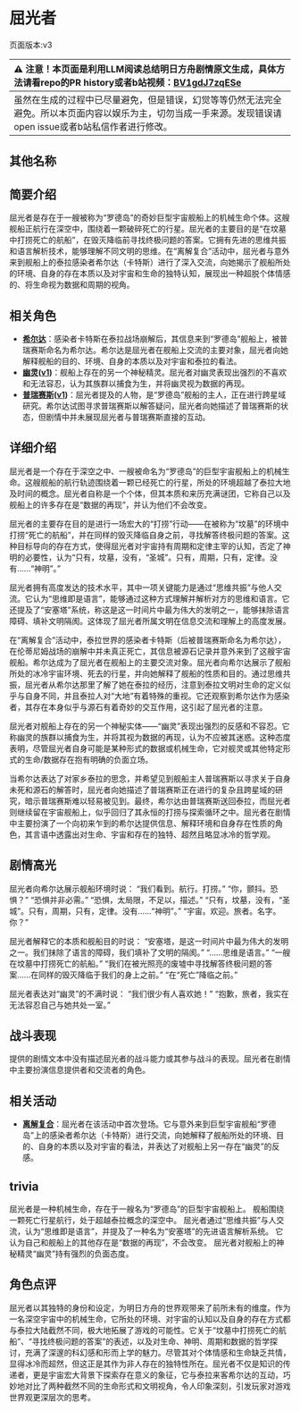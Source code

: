 # 屈光者
页面版本:v3
 

| :warning: 注意！本页面是利用LLM阅读总结明日方舟剧情原文生成，具体方法请看repo的PR history或者b站视频：[BV1gdJ7zqESe](https://www.bilibili.com/video/BV1gdJ7zqESe/)         |
|:----------------------------|
| 虽然在生成的过程中已尽量避免，但是错误，幻觉等等仍然无法完全避免。所以本页面内容以娱乐为主，切勿当成一手来源。发现错误请open issue或者b站私信作者进行修改。|



## 其他名称

## 简要介绍
屈光者是存在于一艘被称为“罗德岛”的奇妙巨型宇宙舰船上的机械生命个体。这艘舰船正航行在深空中，围绕着一颗破碎死亡的行星。屈光者的主要目的是“在坟墓中打捞死亡的航船”，在毁灭降临前寻找终极问题的答案。它拥有先进的思维共振和语言解析技术，能够理解不同文明的思维。在“离解复合”活动中，屈光者与意外来到舰船上的泰拉感染者希尔达（卡特斯）进行了深入交流，向她揭示了舰船所处的环境、自身的存在本质以及对宇宙和生命的独特认知，展现出一种超脱个体情感的、将生命视为数据和周期的视角。
## 相关角色
-   **[希尔达](extended_char_xi_er_da.md)**：感染者卡特斯在泰拉战场崩解后，其信息来到“罗德岛”舰船上，被普瑞赛斯命名为希尔达。希尔达是屈光者在舰船上交流的主要对象，屈光者向她解释舰船的目的、环境、自身的本质以及对宇宙和泰拉的看法。
-   **[幽灵](extended_char_you_ling.md)([v1](../chars/extended_char_you_ling.md))**：舰船上存在的另一个神秘精灵。屈光者对幽灵表现出强烈的不喜欢和无法容忍，认为其族群以捕食为生，并将幽灵视为数据的再现。
-   **[普瑞赛斯](extended_char_pu_rui_sai_si.md)([v1](../chars/extended_char_pu_rui_sai_si.md))**：屈光者提及的人物，是“罗德岛”舰船的主人，正在进行跨星域研究。希尔达试图寻求普瑞赛斯以解答疑问，屈光者向她描述了普瑞赛斯的状态，但剧情中并未展现屈光者与普瑞赛斯直接的互动。
## 详细介绍
屈光者是一个存在于深空之中、一艘被命名为“罗德岛”的巨型宇宙舰船上的机械生命。这艘舰船的航行轨迹围绕着一颗已经死亡的行星，所处的环境超越了泰拉大地及时间的概念。屈光者自称是一个个体，但其本质和来历充满谜团，它称自己以及舰船上的许多存在是“数据的再现”，并认为他们不会改变。

屈光者的主要存在目的是进行一场宏大的“打捞”行动——在被称为“坟墓”的环境中打捞“死亡的航船”，并在同样的毁灭降临自身之前，寻找解答终极问题的答案。这种目标导向的存在方式，使得屈光者对宇宙持有周期和定律主宰的认知，否定了神明的必要性，认为“只有，坟墓，没有，“圣城”。只有，周期，只有，定律。没有......“神明”。”

屈光者拥有高度发达的技术水平，其中一项关键能力是通过“思维共振”与他人交流。它认为“思维即是语言”，能够通过这种方式理解并解析对方的思维和语言。它还提及了“安塞塔”系统，称这是这一时间片中最为伟大的发明之一，能够抹除语言障碍、填补文明隔阂。这体现了屈光者所属文明在信息交流和理解上的高度发展。

在“离解复合”活动中，泰拉世界的感染者卡特斯（后被普瑞赛斯命名为希尔达），在伦蒂尼姆战场的崩解中并未真正死亡，其信息被源石记录并意外来到了这艘宇宙舰船。希尔达成为了屈光者在舰船上的主要交流对象。屈光者向希尔达展示了舰船所处的冰冷宇宙环境、死去的行星，并向她解释了舰船的性质和目的。通过思维共振，屈光者从希尔达那里了解了她在泰拉的经历，注意到泰拉文明对生命的定义似乎与自身不同，并且泰拉人对“大地”有着特殊的重视。它还观察到希尔达作为感染者，其存在本身似乎与源石有着奇妙的交互作用，这引起了屈光者的注意。

屈光者对舰船上存在的另一个神秘实体——“幽灵”表现出强烈的反感和不容忍。它称幽灵的族群以捕食为生，并将其视为数据的再现，认为不应被其迷惑。这种态度表明，尽管屈光者自身可能是某种形式的数据或机械生命，它对舰灵或其他特定形式的生命/数据存在抱有明确的负面立场。

当希尔达表达了对家乡泰拉的思念，并希望见到舰船主人普瑞赛斯以寻求关于自身未死和源石的解答时，屈光者向她描述了普瑞赛斯正在进行的复杂且跨星域的研究，暗示普瑞赛斯难以轻易被见到。最终，希尔达由普瑞赛斯送回泰拉，而屈光者则继续留在宇宙舰船上，似乎回归了其永恒的打捞与探索循环之中。屈光者在剧情中主要扮演了一个向初来乍到的希尔达提供信息、解释环境和自身存在性质的角色，其言语中透露出对生命、宇宙和存在的独特、超然且略显冰冷的哲学观。
## 剧情高光
屈光者向希尔达展示舰船环境时说：
“我们看到。航行。打捞。”
“你，颤抖。恐惧？”
“恐惧并非必需。”
“恐惧，太局限，不足以，描述。”
“只有，坟墓，没有，“圣城”。只有，周期，只有，定律。没有......“神明”。”
“宇宙。欢迎。旅者。名字。你？”

屈光者解释它的本质和舰船目的时说：
“安塞塔，是这一时间片中最为伟大的发明之一。我们抹除了语言的障碍，我们填补了文明的隔阂。”
“......思维是语言。”
“一艘在坟墓中打捞死亡的航船。”
“我们在被光照亮的废墟中寻找解答终极问题的答案......在同样的毁灭降临于我们的身上之前。”
“在“死亡”降临之前。”

屈光者表达对“幽灵”的不满时说：
“我们很少有人喜欢她！”
“抱歉，旅者，我实在无法容忍自己与她共处一室。”
## 战斗表现
提供的剧情文本中没有描述屈光者的战斗能力或其参与战斗的表现。屈光者在剧情中主要扮演信息提供者和交流者的角色。
## 相关活动
-   **[离解复合](../stories/main_15.md)**：屈光者在该活动中首次登场。它与意外来到巨型宇宙舰船“罗德岛”上的感染者希尔达（卡特斯）进行交流，向她解释了舰船所处的环境、目的、自身的本质以及对宇宙的看法，并表达了对舰船上另一存在“幽灵”的反感。
## trivia
屈光者是一种机械生命，存在于一艘名为“罗德岛”的巨型宇宙舰船上。
舰船围绕一颗死亡行星航行，处于超越泰拉概念的深空中。
屈光者通过“思维共振”与人交流，认为“思维即是语言”，并提及了一种名为“安塞塔”的先进语言解析系统。
它认为自己和舰船上的其他存在是“数据的再现”，不会改变。
屈光者对舰船上的神秘精灵“幽灵”持有强烈的负面态度。
## 角色点评
屈光者以其独特的身份和设定，为明日方舟的世界观带来了前所未有的维度。作为一名深空宇宙中的机械生命，它所处的环境、对宇宙的认知以及自身的存在方式都与泰拉大陆截然不同，极大地拓展了游戏的可能性。它关于“坟墓中打捞死亡的航船”、“寻找终极问题的答案”的表述，以及对生命、神明、周期和数据的哲学探讨，充满了深邃的科幻感和形而上学的魅力。尽管其对个体情感和生命缺乏共情，显得冰冷而超然，但这正是其作为非人存在的独特性所在。屈光者不仅是知识的传递者，更是宇宙宏大背景下探索存在意义的象征，它与泰拉来客希尔达的互动，巧妙地对比了两种截然不同的生命形式和文明视角，令人印象深刻，引发玩家对游戏世界观更深层次的思考。